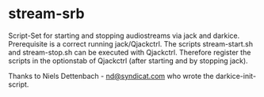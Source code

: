 stream-srb
==========

Script-Set for starting and stopping audiostreams via jack and darkice. Prerequisite is a correct running jack/Qjackctrl. The scripts stream-start.sh and stream-stop.sh can be executed with Qjackctrl. Therefore register the scripts in the optionstab of Qjackctrl (after starting and by stopping jack).

Thanks to Niels Dettenbach - nd@syndicat.com who wrote the darkice-init-script.
